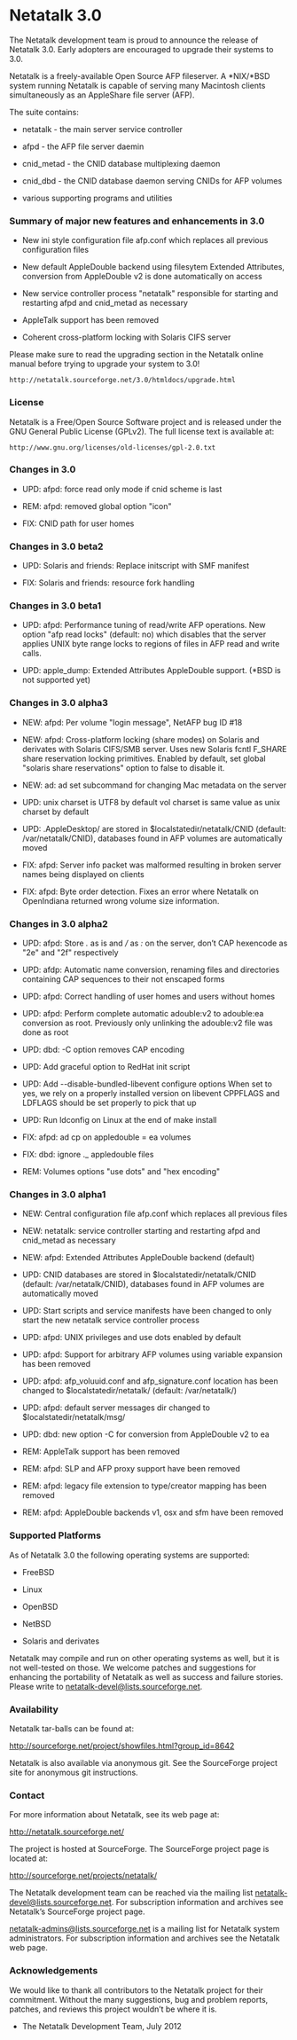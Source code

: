# Netatalk 3.0

The Netatalk development team is proud to announce the release of
Netatalk 3.0. Early adopters are encouraged to upgrade their systems to
3.0.

Netatalk is a freely-available Open Source AFP fileserver. A \*NIX/\*BSD
system running Netatalk is capable of serving many Macintosh clients
simultaneously as an AppleShare file server (AFP).

The suite contains:

- netatalk - the main server service controller

- afpd - the AFP file server daemin

- cnid_metad - the CNID database multiplexing daemon

- cnid_dbd - the CNID database daemon serving CNIDs for AFP volumes

- various supporting programs and utilities

### Summary of major new features and enhancements in 3.0

- New ini style configuration file afp.conf which replaces all previous
  configuration files

- New default AppleDouble backend using filesytem Extended Attributes,
  conversion from AppleDouble v2 is done automatically on access

- New service controller process "netatalk" responsible for starting and
  restarting afpd and cnid_metad as necessary

- AppleTalk support has been removed

- Coherent cross-platform locking with Solaris CIFS server

Please make sure to read the upgrading section in the Netatalk online
manual before trying to upgrade your system to 3.0!


    http://netatalk.sourceforge.net/3.0/htmldocs/upgrade.html

### License

Netatalk is a Free/Open Source Software project and is released under
the GNU General Public License (GPLv2). The full license text is
available at:


    http://www.gnu.org/licenses/old-licenses/gpl-2.0.txt


### Changes in 3.0

- UPD: afpd: force read only mode if cnid scheme is last

- REM: afpd: removed global option "icon"

- FIX: CNID path for user homes

### Changes in 3.0 beta2

- UPD: Solaris and friends: Replace initscript with SMF manifest

- FIX: Solaris and friends: resource fork handling

### Changes in 3.0 beta1

- UPD: afpd: Performance tuning of read/write AFP operations. New option
  "afp read locks" (default: no) which disables that the server applies
  UNIX byte range locks to regions of files in AFP read and write calls.

- UPD: apple_dump: Extended Attributes AppleDouble support. (\*BSD is
  not supported yet)

### Changes in 3.0 alpha3

- NEW: afpd: Per volume "login message", NetAFP bug ID \#18

- NEW: afpd: Cross-platform locking (share modes) on Solaris and
  derivates with Solaris CIFS/SMB server. Uses new Solaris fcntl F_SHARE
  share reservation locking primitives. Enabled by default, set global
  "solaris share reservations" option to false to disable it.

- NEW: ad: ad set subcommand for changing Mac metadata on the server

- UPD: unix charset is UTF8 by default vol charset is same value as unix
  charset by default

- UPD: .AppleDesktop/ are stored in $localstatedir/netatalk/CNID
  (default: /var/netatalk/CNID), databases found in AFP volumes are
  automatically moved

- FIX: afpd: Server info packet was malformed resulting in broken server
  names being displayed on clients

- FIX: afpd: Byte order detection. Fixes an error where Netatalk on
  OpenIndiana returned wrong volume size information.

### Changes in 3.0 alpha2

- UPD: afpd: Store *.* as is and */* as *:* on the server, don’t CAP
  hexencode as "2e" and "2f" respectively

- UPD: afdp: Automatic name conversion, renaming files and directories
  containing CAP sequences to their not enscaped forms

- UPD: afpd: Correct handling of user homes and users without homes

- UPD: afpd: Perform complete automatic adouble:v2 to adouble:ea
  conversion as root. Previously only unlinking the adouble:v2 file was
  done as root

- UPD: dbd: -C option removes CAP encoding

- UPD: Add graceful option to RedHat init script

- UPD: Add --disable-bundled-libevent configure options When set to yes,
  we rely on a properly installed version on libevent CPPFLAGS and
  LDFLAGS should be set properly to pick that up

- UPD: Run ldconfig on Linux at the end of make install

- FIX: afpd: ad cp on appledouble = ea volumes

- FIX: dbd: ignore .\_ appledouble files

- REM: Volumes options "use dots" and "hex encoding"

### Changes in 3.0 alpha1

- NEW: Central configuration file afp.conf which replaces all previous
  files

- NEW: netatalk: service controller starting and restarting afpd and
  cnid_metad as necessary

- NEW: afpd: Extended Attributes AppleDouble backend (default)

- UPD: CNID databases are stored in $localstatedir/netatalk/CNID
  (default: /var/netatalk/CNID), databases found in AFP volumes are
  automatically moved

- UPD: Start scripts and service manifests have been changed to only
  start the new netatalk service controller process

- UPD: afpd: UNIX privileges and use dots enabled by default

- UPD: afpd: Support for arbitrary AFP volumes using variable expansion
  has been removed

- UPD: afpd: afp_voluuid.conf and afp_signature.conf location has been
  changed to $localstatedir/netatalk/ (default: /var/netatalk/)

- UPD: afpd: default server messages dir changed to
  $localstatedir/netatalk/msg/

- UPD: dbd: new option -C for conversion from AppleDouble v2 to ea

- REM: AppleTalk support has been removed

- REM: afpd: SLP and AFP proxy support have been removed

- REM: afpd: legacy file extension to type/creator mapping has been
  removed

- REM: afpd: AppleDouble backends v1, osx and sfm have been removed

### Supported Platforms

As of Netatalk 3.0 the following operating systems are supported:

- FreeBSD

- Linux

- OpenBSD

- NetBSD

- Solaris and derivates

Netatalk may compile and run on other operating systems as well, but it
is not well-tested on those. We welcome patches and suggestions for
enhancing the portability of Netatalk as well as success and failure
stories. Please write to <netatalk-devel@lists.sourceforge.net>.

### Availability

Netatalk tar-balls can be found at:

<http://sourceforge.net/project/showfiles.html?group_id=8642>

Netatalk is also available via anonymous git. See the SourceForge
project site for anonymous git instructions.

### Contact

For more information about Netatalk, see its web page at:

<http://netatalk.sourceforge.net/>

The project is hosted at SourceForge. The SourceForge project page is
located at:

<http://sourceforge.net/projects/netatalk/>

The Netatalk development team can be reached via the mailing list
<netatalk-devel@lists.sourceforge.net>. For subscription information and
archives see Netatalk’s SourceForge project page.

<netatalk-admins@lists.sourceforge.net> is a mailing list for Netatalk
system administrators. For subscription information and archives see the
Netatalk web page.

### Acknowledgements

We would like to thank all contributors to the Netatalk project for
their commitment. Without the many suggestions, bug and problem reports,
patches, and reviews this project wouldn’t be where it is.

- The Netatalk Development Team, July 2012
